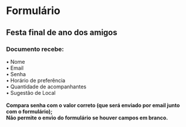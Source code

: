 # Formulário 
## Festa final de ano dos amigos

### Documento recebe:
• Nome<br />
• Email<br />
• Senha<br />
• Horário de preferência<br />
• Quantidade de acompanhantes<br />
• Sugestão de Local<br />
<br />
__Compara senha com o valor correto (que será enviado por email junto com o formulário);<br />
Não permite o envio do formulário se houver campos em branco.__
